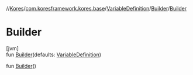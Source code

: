 //[Kores](../../../../index.md)/[com.koresframework.kores.base](../../index.md)/[VariableDefinition](../index.md)/[Builder](index.md)/[Builder](-builder.md)

# Builder

[jvm]\
fun [Builder](-builder.md)(defaults: [VariableDefinition](../index.md))

fun [Builder](-builder.md)()

